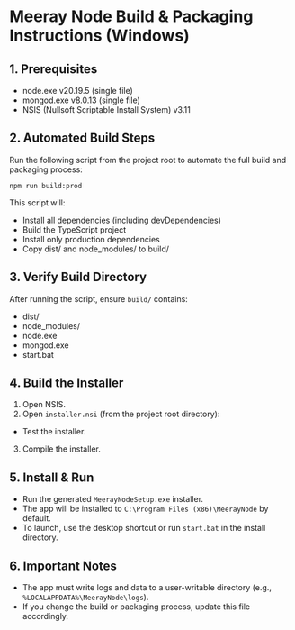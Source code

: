 # Meeray Node Build & Packaging Instructions (Windows)

## 1. Prerequisites
- node.exe v20.19.5 (single file)
- mongod.exe v8.0.13 (single file)
- NSIS (Nullsoft Scriptable Install System) v3.11

## 2. Automated Build Steps
Run the following script from the project root to automate the full build and packaging process:

```
npm run build:prod
```

This script will:
- Install all dependencies (including devDependencies)
- Build the TypeScript project
- Install only production dependencies
- Copy dist/ and node_modules/ to build/

## 3. Verify Build Directory
After running the script, ensure `build/` contains:
- dist/
- node_modules/
- node.exe
- mongod.exe
- start.bat

## 4. Build the Installer
1. Open NSIS.
2. Open `installer.nsi` (from the project root directory):
  - Test the installer.
3. Compile the installer.

## 5. Install & Run
- Run the generated `MeerayNodeSetup.exe` installer.
- The app will be installed to `C:\Program Files (x86)\MeerayNode` by default.
- To launch, use the desktop shortcut or run `start.bat` in the install directory.

## 6. Important Notes
- The app must write logs and data to a user-writable directory (e.g., `%LOCALAPPDATA%\MeerayNode\logs`).
- If you change the build or packaging process, update this file accordingly.
